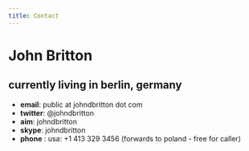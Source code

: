 ```yaml
---
title: Contact
---
```

# John Britton
## currently living in berlin, germany

* __email__: public at johndbritton dot com
* __twitter__:  @johndbritton
* __aim__: johndbritton
* __skype__: johndbritton
* __phone__ : usa: +1 413 329 3456 (forwards to poland - free for caller)
